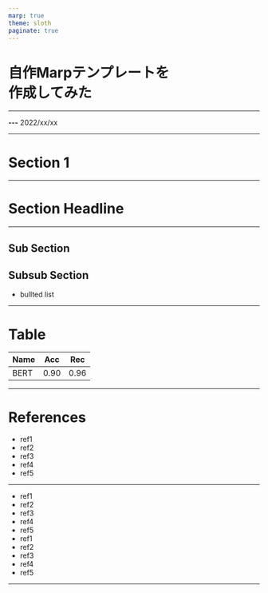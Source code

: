 ```yaml
---
marp: true
theme: sloth
paginate: true
---
```


<!-- _class: title -->

# 自作Marpテンプレートを<br>作成してみた

---
**---**
2022/xx/xx

---

# Section 1

---

<!-- _class: headline -->

# Section Headline

---

## Sub Section

## Subsub Section

- bullted list

---

# Table

| Name | Acc  | Rec  |
| ---- | ---- | ---- |
| BERT | 0.90 | 0.96 |

---

<!-- class: reference -->

# References

* ref1
* ref2
* ref3
* ref4
* ref5

---

* ref1
* ref2
* ref3
* ref4
* ref5
* ref1
* ref2
* ref3
* ref4
* ref5

---